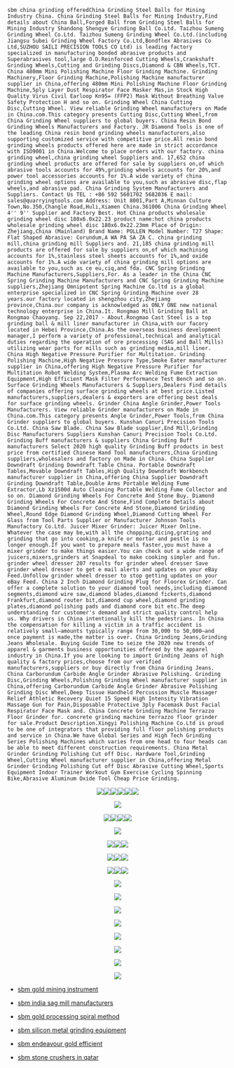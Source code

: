 ```
sbm china grinding offeredChina Grinding Steel Balls for Mining Industry China. China Grinding Steel Balls for Mining Industry,Find details about China Ball,Forged Ball from Grinding Steel Balls for Mining Industry Shandong Shengye Grinding Ball Co.Ltd. Taizhou Sumeng Grinding Wheel Co.Ltd. Taizhou Sumeng Grinding Wheel Co.Ltd.(including Jiangsu Subei Grinding Wheel Factory Co.Ltd,Bondflex Abrasives Co Ltd,SUZHOU SAILI PRECISION TOOLS CO Ltd) is leading factory specialized in manufacturing bonded abrasive products and Superabrasives tool,large O.D.Reinforced Cutting Wheels,Crankshaft Grinding Wheels,Cutting and Grinding Discs,Diamond & CBN Wheels,TCT. China 480mm Mini Polishing Machine Floor Grinding Machine. Grinding Machinery,Floor Grinding Machine,Polishing Machine manufacturer supplier in China,offering 480mm Mini Polishing Machine Floor Grinding Machine,5ply Layer Dust Respirator Face Masker Mas,in Stock High Quality Virus Civil Earloop Kn95= (FFP2) Mask Without Breathing Valve Safety Protection H and so on. Grinding Wheel China Cutting Disc,Cutting Wheel. View reliable Grinding Wheel manufacturers on Made in China.com.This category presents Cutting Disc,Cutting Wheel,from China Grinding Wheel suppliers to global buyers. China Resin Bond Grinding Wheels Manufacturers and Factory. JR Diamond Tools is one of the leading China resin bond grinding wheels manufacturers,also supporting customized service with competitive price.All resin bond grinding wheels products offered here are made in strict accordance with ISO9001 in China.Welcome to place orders with our factory. china grinding wheel,china grinding wheel Suppliers and. 17,652 china grinding wheel products are offered for sale by suppliers on,of which abrasive tools accounts for 49%,grinding wheels accounts for 20%,and power tool accessories accounts for 1%.A wide variety of china grinding wheel options are available to you,such as abrasive disc,flap wheels,and abrasive pad. China Grinding System Manufacturers and Suppliers. Contact Us TEL : +86 592 5601702 5682036 E mail: sales@quarryingtools.com Address: Unit 8001,Part A,Minnan Culture Town,No.350,Changle Road,Huli,Xiamen China.361006 China Grinding Wheel 4'' 9'' Supplier and Factory Best. Hot China products wholesale grinding wheel disc 180x6.0x22.23 product name:hot china products wholesale grinding wheel disc 180x6.0x22.23mm Place of Origin: Zhejiang,China (Mainland) Brand Name: POLLEN Model Number: T27 Shape: Flat Shaped Abrasive: Corundum,A WA PA SA ZA C. china grinding mill,china grinding mill Suppliers and. 21,185 china grinding mill products are offered for sale by suppliers on,of which machining accounts for 1%,stainless steel sheets accounts for 1%,and oxide accounts for 1%.A wide variety of china grinding mill options are available to you,such as ce eu,ciq,and fda. CNC Spring Grinding Machine Manufacturers,Suppliers,For. As a leader in the China CNC Spring Grinding Machine Manufacturers and CNC Spring Grinding Machine suppliers,Zhejiang Omnipotent Spring Machine Co.ltd is a global enterprise specialized in CNC Spring Grinding Machine over 28 years.our factory located in shengzhou city,Zhejiang province,China.our company is acknowledged as ONLY ONE new national technology enterprise in China.It. Rongmao Mill Grinding Ball at Rongmao Chaoyang. Sep 22,2017 · About.Rongmao Cast Steel is a top grinding ball & mill liner manufacturer in China,with our facory located in Hebei Province,China.As the overseas business development manager,I perform a variety of professional,technical and analytical duties regarding the operation of ore processing (SAG and Ball Mills) utilizing wear parts for mills such as grinding media,mill liner. China High Negative Pressure Purifier for Multitation. Grinding Polishing Machine,High Negative Pressure Type,Smoke Eater manufacturer supplier in China,offering High Negative Pressure Purifier for Multitation Robot Welding System,Plasma Arc Welding Fume Extraction Equipment,High Efficient Mask Filter Performance Test Bench and so on. Surface Grinding Wheels Manufacturers & Suppliers,Dealers Find details of companies offering surface grinding wheels at best price.Listed manufacturers,suppliers,dealers & exporters are offering best deals for surface grinding wheels. Grinder China Angle Grinder,Power Tools Manufacturers. View reliable Grinder manufacturers on Made in China.com.This category presents Angle Grinder,Power Tools,from China Grinder suppliers to global buyers. Kunshan Canuri Precision Tools Co.Ltd. China Saw Blade. China Saw Blade supplier,End Mill,Grinding Disc Manufacturers Suppliers Kunshan Canuri Precision Tools Co.Ltd. Grinding Buff manufacturers & suppliers China Grinding Buff manufacturers Select 2020 high quality Grinding Buff products in best price from certified Chinese Hand Tool manufacturers,China Grinding suppliers,wholesalers and factory on Made in China. China Supplier Downdraft Grinding Downdraft Table China. Portable Downdraft Tables,Movable Downdraft Tables,High Quality Downdraft Workbench manufacturer supplier in China,offering China Supplier Downdraft Grinding Downdraft Table,Double Arms Portable Welding Fume Extractor,Lb Xz1500d Auto Cleaning Portable Welding Fume Collector and so on. Diamond Grinding Wheels For Concrete And Stone Buy. Diamond Grinding Wheels For Concrete And Stone,Find Complete Details about Diamond Grinding Wheels For Concrete And Stone,Diamond Grinding Wheel,Round Edge Diamond Grinding Wheel,Diamond Cutting Wheel For Glass from Tool Parts Supplier or Manufacturer Johnson Tools Manufactory Co.Ltd. Juicer Mixer Grinder: Juicer Mixer Online. Whatever the case may be,with all the chopping,dicing,grating and grinding that go into cooking,a knife or mortar and pestle is no longer enough.If you want to prepare meals faster,you must have a mixer grinder to make things easier.You can check out a wide range of juicers,mixers,grinders at Snapdeal to make cooking simpler and fun. grinder wheel dresser 207 results for grinder wheel dresser Save grinder wheel dresser to get e mail alerts and updates on your eBay Feed.Unfollow grinder wheel dresser to stop getting updates on your eBay Feed. China 2 Inch Diamond Grinding Plug for Floorex Grinder. Can offer a complete solution to your diamond tool needs,including diamond segments,diamond wire saw,diamond blades,diamond fickerts,diamond Frankfurt,diamond router bit,diamond cup wheel,diamond grinding plates,diamond polishing pads and diamond core bit etc.The deep understanding for customer's demand and strict quality control help us. Why drivers in China intentionally kill the pedestrians. In China the compensation for killing a victim in a traffic accident is relatively small—amounts typically range from 30,000 to 50,000—and once payment is made,the matter is over. China Grinding Jeans,Grinding Jeans Wholesale. Buying Guide Time to seize the 2020 new trends of apparel & garments business opportunities offered by the apparel industry in China.If you are looking to import Grinding Jeans of high quality & factory prices,choose from our verified manufacturers,suppliers or buy directly from China Grinding Jeans. China Carborundum Carbide Angle Grinder Abrasive Polishing. Grinding Disc,Grinding Wheels,Polishing Grinding Wheel manufacturer supplier in China,offering Carborundum Carbide Angle Grinder Abrasive Polishing Grinding Disc Wheel,Deep Tissue Handheld Percussion Muscle Massager Relief Athletic Recovery Quiet 15 Speed High Intensity Vibration Massage Gun for Pain,Disposable Protective 3ply Facemask Dust Facial Respirator Face Mask and. China Concrete Grinding Machine Terrazzo Floor Grinder for. concrete grinding machine terrazzo floor grinder for sale.Product Description.Xingyi Polishing Machine Co.Ltd is proud to be one of integrators that providing full floor polishing products and service in China.We have Global Series and High Tech Grinding Series Polishing Machines which varies from one head to four heads can be able to meet different construction requirements. China Metal Grinder Grinding Polishing Cut off Disc. Hardware Tool,Grinding Wheel,Cutting Wheel manufacturer supplier in China,offering Metal Grinder Grinding Polishing Cut off Disc Abrasive Cutting Wheel,Sports Equipment Indoor Trainer Workout Gym Exercise Cycling Spinning Bike,Abrasive Aluminum Oxide Tool Cheap Price Grinding. 
```

<div align="center">
  
<a rel="nofollow" href="https://m.shibang-china.com?f=github&k=sbm+china+grinding+offered"><img src="https://static.shibang-china.com/en/l.png"></a><img src="https://static.shibang-china.com/en/hw.png"><a rel="nofollow" href="https://m.shibang-china.com/product/?f=github&k=sbm+china+grinding+offered"><img src="https://static.shibang-china.com/en/p.png"></a><a rel="nofollow" href="https://m.shibang-china.com/cases/?f=github&k=sbm+china+grinding+offered"><img src="https://static.shibang-china.com/en/c.png"></a><a rel="nofollow" href="https://m.shibang-china.com/news/?f=github&k=sbm+china+grinding+offered"><img src="https://static.shibang-china.com/en/n.png"></a><a rel="nofollow" href="https://m.shibang-china.com?f=github&k=sbm+china+grinding+offered"><img src="https://static.shibang-china.com/en/m.png"></a>

<a rel="nofollow" href="https://m.shibang-china.com/product/?f=github&k=sbm+china+grinding+offered"><img src="https://static.shibang-china.com/en/b.jpg"></a>
  
<a rel="nofollow" href="https://m.shibang-china.com/solution-aggregate.html?f=github&k=sbm+china+grinding+offered"><img src="https://static.shibang-china.com/en/a.jpg"></a><a rel="nofollow" href="https://m.shibang-china.com/solution-mine.html?f=github&k=sbm+china+grinding+offered"><img src="https://static.shibang-china.com/en/m.jpg"></a><a rel="nofollow" href="https://m.shibang-china.com/solution-mill.html?f=github&k=sbm+china+grinding+offered"><img src="https://static.shibang-china.com/en/g.jpg"></a><a rel="nofollow" href="https://m.shibang-china.com/solution-epc.html?f=github&k=sbm+china+grinding+offered"><img src="https://static.shibang-china.com/en/e.jpg"></a>

<a rel="nofollow" href="https://m.shibang-china.com/product/?f=github&k=sbm+china+grinding+offered"><img src="https://static.shibang-china.com/en/a-p.png"></a>

<a rel="nofollow" href="https://m.shibang-china.com/product/crusher/c6x.html?f=github&k=sbm+china+grinding+offered"><img src="https://static.shibang-china.com/en/j.jpg"></a><a rel="nofollow" href="https://m.shibang-china.com/product/crusher/ci5x.html?f=github&k=sbm+china+grinding+offered"><img src="https://static.shibang-china.com/en/i.jpg"></a><a rel="nofollow" href="https://m.shibang-china.com/product/crusher/hst.html?f=github&k=sbm+china+grinding+offered"><img src="https://static.shibang-china.com/en/c.jpg"></a>

<a rel="nofollow" href="https://m.shibang-china.com/product/mill/mtw.html?f=github&k=sbm+china+grinding+offered"><img src="https://static.shibang-china.com/en/mtw.jpg"></a><a rel="nofollow" href="https://m.shibang-china.com/product/mill/scm.html?f=github&k=sbm+china+grinding+offered"><img src="https://static.shibang-china.com/en/scm.jpg"></a><a rel="nofollow" href="https://m.shibang-china.com/product/mill/lm.html?f=github&k=sbm+china+grinding+offered"><img src="https://static.shibang-china.com/en/lm.jpg"></a>

<a rel="nofollow" href="https://m.shibang-china.com/product/sand/vsi6x.html?f=github&k=sbm+china+grinding+offered"><img src="https://static.shibang-china.com/en/6x.jpg"></a><a rel="nofollow" href="https://m.shibang-china.com/product/sand/vu.html?f=github&k=sbm+china+grinding+offered"><img src="https://static.shibang-china.com/en/vu.jpg"></a><a rel="nofollow" href="https://m.shibang-china.com/product/mobile/klun.html?f=github&k=sbm+china+grinding+offered"><img src="https://static.shibang-china.com/en/k.jpg"></a>

<a rel="nofollow" href="https://m.shibang-china.com/cases/?f=github&k=sbm+china+grinding+offered"><img src="https://static.shibang-china.com/en/case.png"></a>

<a rel="nofollow" href="https://m.shibang-china.com/cases/aggregate/202.html?f=github&k=sbm+china+grinding+offered"><img src="https://static.shibang-china.com/en/c-1.jpg"></a>

<a rel="nofollow" href="https://m.shibang-china.com/cases/aggregate/203.html?f=github&k=sbm+china+grinding+offered"><img src="https://static.shibang-china.com/en/c-2.jpg"></a>

<a rel="nofollow" href="https://m.shibang-china.com/cases/mill/123.html?f=github&k=sbm+china+grinding+offered"><img src="https://static.shibang-china.com/en/c-3.jpg"></a>

<a rel="nofollow" href="https://m.shibang-china.com/contact_us.html?f=github&k=sbm+china+grinding+offered"><img src="https://static.shibang-china.com/en/contact.png"></a>

<a rel="nofollow" href="https://swt.shibang-china.com/?f=github&k=sbm+china+grinding+offered"><img src="https://static.shibang-china.com/en/chat.png"></a>

<a rel="nofollow" href="https://whatsapp.shibangsoft.com/WhatsApp.php?f=github&k=sbm+china+grinding+offered"><img src="https://static.shibang-china.com/en/whatsapp.png"></a>

<a rel="nofollow" href="https://m.shibang-china.com/?f=github&k=sbm+china+grinding+offered"><img src="https://static.shibang-china.com/en/website.png"></a>

</div>


* [sbm gold mining instrument](sbm%20gold%20mining%20instrument.md)

* [sbm india sag mill manufacturers](sbm%20india%20sag%20mill%20manufacturers.md)

* [sbm gold processing spiral method](sbm%20gold%20processing%20spiral%20method.md)

* [sbm silicon metal grinding equipment](sbm%20silicon%20metal%20grinding%20equipment.md)

* [sbm endeavour gold efficient](sbm%20endeavour%20gold%20efficient.md)

* [sbm stone crushers in qatar](sbm%20stone%20crushers%20in%20qatar.md)